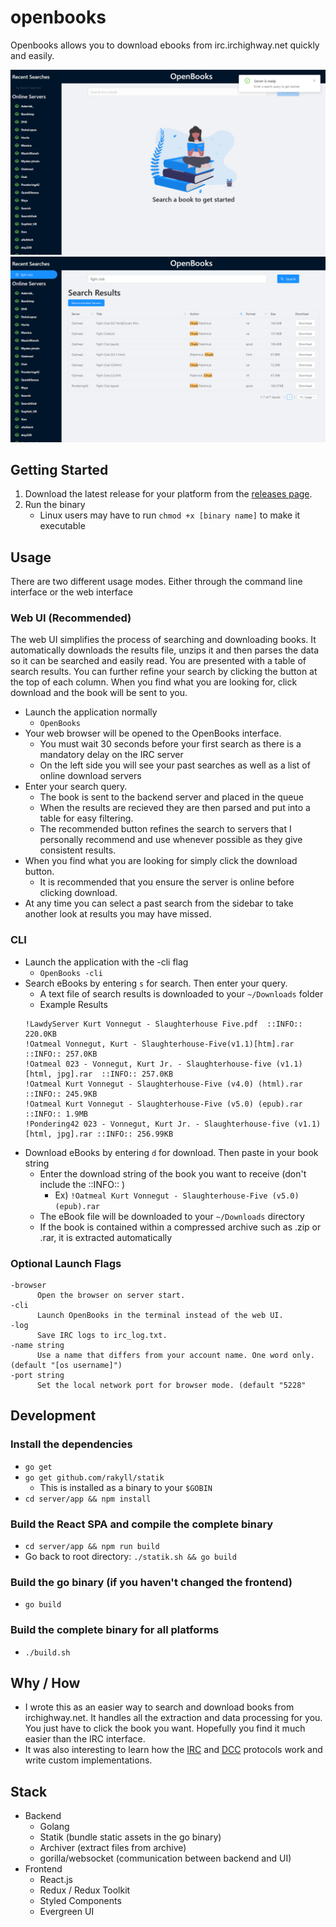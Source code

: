 # openbooks
Openbooks allows you to download ebooks from irc.irchighway.net quickly and easily.

![home](https://raw.githubusercontent.com/evan-buss/openbooks/master/.github/home.png)
![search results](https://raw.githubusercontent.com/evan-buss/openbooks/master/.github/search.png)
## Getting Started
1. Download the latest release for your platform from the [releases page](https://github.com/evan-buss/openbooks/releases).
2. Run the binary
   - Linux users may have to run `chmod +x [binary name]` to make it executable

## Usage
There are two different usage modes. Either through the command line interface or the web interface

### Web UI (Recommended)
The web UI simplifies the process of searching and downloading books. It automatically downloads the results file, unzips
it and then parses the data so it can be searched and easily read. You are presented with a table of search results.
You can further refine your search by clicking the button at the top of each column. When you find what you are looking
for, click download and the book will be sent to you.

- Launch the application normally
  - `OpenBooks`
- Your web browser will be opened to the OpenBooks interface.
  - You must wait 30 seconds before your first search as there is a mandatory delay on the IRC server
  - On the left side you will see your past searches as well as a list of online download servers
- Enter your search query.
  - The book is sent to the backend server and placed in the queue
  - When the results are recieved they are then parsed and put into a      table for easy filtering.
  - The recommended button refines the search to servers that I 
    personally recommend and use whenever possible as they give 
    consistent results.
- When you find what you are looking for simply click the download
  button. 
  - It is recommended that you ensure the server is online before 
    clicking download.
- At any time you can select a past search from the sidebar to take 
  another look at results you may have missed.

### CLI 
- Launch the application with the -cli flag
  - `OpenBooks -cli`
- Search eBooks by entering `s` for search. Then enter your query.
  - A text file of search results is downloaded to your `~/Downloads` folder
  - Example Results
  ```
  !LawdyServer Kurt Vonnegut - Slaughterhouse Five.pdf  ::INFO:: 220.0KB
  !Oatmeal Vonnegut, Kurt - Slaughterhouse-Five(v1.1)[htm].rar  ::INFO:: 257.0KB 
  !Oatmeal 023 - Vonnegut, Kurt Jr. - Slaughterhouse-five (v1.1) [html, jpg].rar  ::INFO:: 257.0KB 
  !Oatmeal Kurt Vonnegut - Slaughterhouse-Five (v4.0) (html).rar  ::INFO:: 245.9KB 
  !Oatmeal Kurt Vonnegut - Slaughterhouse-Five (v5.0) (epub).rar  ::INFO:: 1.9MB 
  !Pondering42 023 - Vonnegut, Kurt Jr. - Slaughterhouse-five (v1.1) [html, jpg].rar ::INFO:: 256.99KB
  ``` 
- Download eBooks by entering `d` for download. Then paste in your book string
  - Enter the download string of the book you want to receive (don't include the ::INFO:: )
    - Ex) `!Oatmeal Kurt Vonnegut - Slaughterhouse-Five (v5.0) (epub).rar`
  - The eBook file will be downloaded to your `~/Downloads` directory
  - If the book is contained within a compressed archive such as .zip or .rar, it is extracted automatically

### Optional Launch Flags
```
-browser
      Open the browser on server start.
-cli
      Launch OpenBooks in the terminal instead of the web UI.
-log
      Save IRC logs to irc_log.txt.
-name string
      Use a name that differs from your account name. One word only. (default "[os username]")
-port string
      Set the local network port for browser mode. (default "5228"
```

## Development

### Install the dependencies
  - `go get`
  - `go get github.com/rakyll/statik`
    - This is installed as a binary to your `$GOBIN`
  - `cd server/app && npm install`

### Build the React SPA and compile the complete binary
  - `cd server/app && npm run build`
  - Go back to root directory: `./statik.sh && go build`

### Build the go binary (if you haven't changed the frontend)
  - `go build`

### Build the complete binary for all platforms
  - `./build.sh`

## Why / How
- I wrote this as an easier way to search and download books from irchighway.net. It handles all the extraction and data processing for you. You just have to click the book you want. Hopefully you find it much easier than the IRC interface.
- It was also interesting to learn how the [IRC](https://en.wikipedia.org/wiki/Internet_Relay_Chat) and [DCC](https://en.wikipedia.org/wiki/Direct_Client-to-Client) protocols work and write custom implementations.

## Stack

- Backend
  - Golang
  - Statik (bundle static assets in the go binary)
  - Archiver (extract files from archive)
  - gorilla/websocket (communication between backend and UI)
- Frontend
  - React.js
  - Redux / Redux Toolkit
  - Styled Components
  - Evergreen UI
